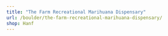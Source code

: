 ```yaml
---
title: "The Farm Recreational Marihuana Dispensary"
url: /boulder/the-farm-recreational-marihuana-dispensary/
shop: Hanf
---
```

